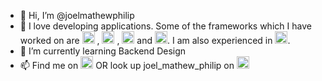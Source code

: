 - 👋 Hi, I’m @joelmathewphilip
- 👀 I love developing applications. 
      Some of the frameworks which I have worked on are <img src="https://user-images.githubusercontent.com/45589731/197844496-1a8a2666-ca27-4166-a616-cdab460835f4.png" width="20"> , <img src="https://upload.wikimedia.org/wikipedia/commons/thumb/7/7d/Microsoft_.NET_logo.svg/1200px-Microsoft_.NET_logo.svg.png" width="20"> , <img src="https://upload.wikimedia.org/wikipedia/commons/thumb/a/a7/React-icon.svg/2300px-React-icon.svg.png" width="20"> and <img src="https://www.gstatic.com/devrel-devsite/prod/v329b39deca73fc0f4b4862903640085cfb4d3102e48d211dd97ad63f3860a376/firebase/images/touchicon-180.png" width="20">. 
I am also experienced in <img src="https://upload.wikimedia.org/wikipedia/commons/thumb/f/fa/Microsoft_Azure.svg/1200px-Microsoft_Azure.svg.png" width="20">.
- 🌱 I’m currently learning Backend Design
- 📫 Find me on <img src="https://user-images.githubusercontent.com/45589731/197844270-e05afdcd-9b18-4837-aee1-4e859c8a0d85.png" width="20"> OR look up joel_mathew_philip on <img src="https://user-images.githubusercontent.com/45589731/197844160-f0ec80fc-c94c-469c-bd75-3c3e974760fe.png" width="20">

<!---
joelmathewphilip/joelmathewphilip is a ✨ special ✨ repository because its `README.md` (this file) appears on your GitHub profile.
You can click the Preview link to take a look at your changes.
--->
